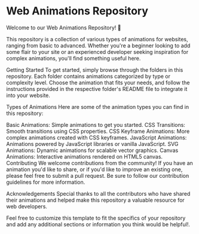 <h1>Web Animations Repository</h1>


Welcome to our Web Animations Repository! 🎉

This repository is a collection of various types of animations for websites, ranging from basic to advanced. Whether you're a beginner looking to add some flair to your site or an experienced developer seeking inspiration for complex animations, you'll find something useful here.

Getting Started
To get started, simply browse through the folders in this repository. Each folder contains animations categorized by type or complexity level. Choose the animation that fits your needs, and follow the instructions provided in the respective folder's README file to integrate it into your website.

Types of Animations
Here are some of the animation types you can find in this repository:

Basic Animations: Simple animations to get you started.
CSS Transitions: Smooth transitions using CSS properties.
CSS Keyframe Animations: More complex animations created with CSS keyframes.
JavaScript Animations: Animations powered by JavaScript libraries or vanilla JavaScript.
SVG Animations: Dynamic animations for scalable vector graphics.
Canvas Animations: Interactive animations rendered on HTML5 canvas.
Contributing
We welcome contributions from the community! If you have an animation you'd like to share, or if you'd like to improve an existing one, please feel free to submit a pull request. Be sure to follow our contribution guidelines for more information.


Acknowledgements
Special thanks to all the contributors who have shared their animations and helped make this repository a valuable resource for web developers.

Feel free to customize this template to fit the specifics of your repository and add any additional sections or information you think would be helpful!.